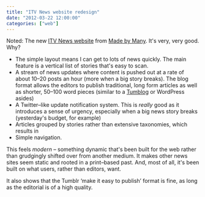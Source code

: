 ```yaml
---
title: "ITV News website redesign"
date: "2012-03-22 12:00:00"
categories: ["web"]
---
```



Noted: The new [ITV News website](https://www.itv.com/news/) from [Made by Many](https://madebymany.com/blog/rolling-out-real-time-digital-news-at-itv). It's very, very good. Why?

- The simple layout means I can get to lots of news quickly. The main feature is a vertical list of stories that's easy to scan.
- A stream of news updates where content is pushed out at a rate of about 10–20 posts an hour (more when a big story breaks). The blog format allows the editors to publish traditional, long form articles as well as shorter, 50–100 word pieces (similar to a [Tumblog](https://tumblr.com) or WordPress asides)
- A Twitter–like update notification system. This is _really_ good as it introduces a sense of urgency, especially when a big news story breaks (yesterday's budget, for example)
- Articles grouped by stories rather than extensive taxonomies, which results in
- Simple navigation.


This feels _modern_ – something dynamic that's been built for the web rather than grudgingly shifted over from another medium. It makes other news sites seem static and rooted in a print–based past. And, most of all, it's been built on what users, rather than editors, want.

It also shows that the Tumblr ‘make it easy to publish’ format is fine, as long as the editorial is of a high quality.
